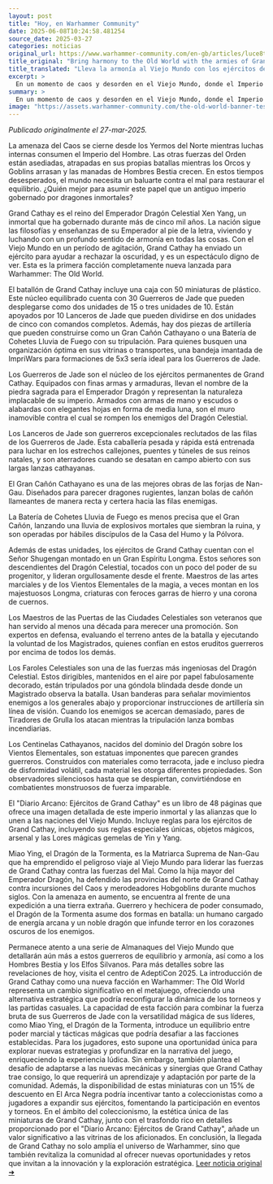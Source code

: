 ```yaml
---
layout: post
title: "Hoy, en Warhammer Community"
date: 2025-06-08T10:24:58.481254
source_date: 2025-03-27
categories: noticias
original_url: https://www.warhammer-community.com/en-gb/articles/luce8te0/bring-harmony-to-the-old-world-with-the-armies-of-grand-cathay/
title_original: "Bring harmony to the Old World with the armies of Grand Cathay - Warhammer Community"
title_translated: "Lleva la armonía al Viejo Mundo con los ejércitos de Gran Cathay - Comunidad Warhammer"
excerpt: >
  En un momento de caos y desorden en el Viejo Mundo, donde el Imperio del Hombre se tambalea y las fuerzas del Orden están asediadas, surge una esperanza desde el este. Gran Cathay, gobernado por el inmortal Emperador Dragón Celestial Xen Yang, ha enviado sus ejércitos para restaurar el equilibrio. Esta nueva facción de Warhammer: The Old World trae consigo un impresionante despliegue de miniaturas, desde los implacables Guerreros de Jade hasta las ingeniosas Linternas Celestiales. Con una mezcla de poder marcial y magia ancestral, Gran Cathay se presenta como el baluarte que el mundo necesita para enfrentar la oscuridad.
summary: >
  En un momento de caos y desorden en el Viejo Mundo, donde el Imperio del Hombre se tambalea y las fuerzas del Orden están asediadas, surge una esperanza desde el este. Gran Cathay, gobernado por el inmortal Emperador Dragón Celestial Xen Yang, ha enviado sus ejércitos para restaurar el equilibrio. Esta nueva facción de Warhammer: The Old World trae consigo un impresionante despliegue de miniaturas, desde los implacables Guerreros de Jade hasta las ingeniosas Linternas Celestiales. Con una mezcla de poder marcial y magia ancestral, Gran Cathay se presenta como el baluarte que el mundo necesita para enfrentar la oscuridad.
image: "https://assets.warhammer-community.com/the-old-world-banner-test.jpg"
---
```


*Publicado originalmente el 27-mar-2025.*

La amenaza del Caos se cierne desde los Yermos del Norte mientras luchas internas consumen el Imperio del Hombre. Las otras fuerzas del Orden están asediadas, atrapadas en sus propias batallas mientras los Orcos y Goblins arrasan y las manadas de Hombres Bestia crecen. En estos tiempos desesperados, el mundo necesita un baluarte contra el mal para restaurar el equilibrio. ¿Quién mejor para asumir este papel que un antiguo imperio gobernado por dragones inmortales?

Grand Cathay es el reino del Emperador Dragón Celestial Xen Yang, un inmortal que ha gobernado durante más de cinco mil años. La nación sigue las filosofías y enseñanzas de su Emperador al pie de la letra, viviendo y luchando con un profundo sentido de armonía en todas las cosas. Con el Viejo Mundo en un período de agitación, Grand Cathay ha enviado un ejército para ayudar a rechazar la oscuridad, y es un espectáculo digno de ver. Esta es la primera facción completamente nueva lanzada para Warhammer: The Old World.

El batallón de Grand Cathay incluye una caja con 50 miniaturas de plástico. Este núcleo equilibrado cuenta con 30 Guerreros de Jade que pueden desplegarse como dos unidades de 15 o tres unidades de 10. Están apoyados por 10 Lanceros de Jade que pueden dividirse en dos unidades de cinco con comandos completos. Además, hay dos piezas de artillería que pueden construirse como un Gran Cañón Cathayano o una Batería de Cohetes Lluvia de Fuego con su tripulación. Para quienes busquen una organización óptima en sus vitrinas o transportes, una bandeja imantada de ImpriWars para formaciones de 5x3 sería ideal para los Guerreros de Jade.

Los Guerreros de Jade son el núcleo de los ejércitos permanentes de Grand Cathay. Equipados con finas armas y armaduras, llevan el nombre de la piedra sagrada para el Emperador Dragón y representan la naturaleza implacable de su imperio. Armados con armas de mano y escudos o alabardas con elegantes hojas en forma de media luna, son el muro inamovible contra el cual se rompen los enemigos del Dragón Celestial.

Los Lanceros de Jade son guerreros excepcionales reclutados de las filas de los Guerreros de Jade. Esta caballería pesada y rápida está entrenada para luchar en los estrechos callejones, puentes y túneles de sus reinos natales, y son aterradores cuando se desatan en campo abierto con sus largas lanzas cathayanas.

El Gran Cañón Cathayano es una de las mejores obras de las forjas de Nan-Gau. Diseñados para parecer dragones rugientes, lanzan bolas de cañón llameantes de manera recta y certera hacia las filas enemigas.

La Batería de Cohetes Lluvia de Fuego es menos precisa que el Gran Cañón, lanzando una lluvia de explosivos mortales que siembran la ruina, y son operadas por hábiles discípulos de la Casa del Humo y la Pólvora.

Además de estas unidades, los ejércitos de Grand Cathay cuentan con el Señor Shugengan montado en un Gran Espíritu Longma. Estos señores son descendientes del Dragón Celestial, tocados con un poco del poder de su progenitor, y lideran orgullosamente desde el frente. Maestros de las artes marciales y de los Vientos Elementales de la magia, a veces montan en los majestuosos Longma, criaturas con feroces garras de hierro y una corona de cuernos.

Los Maestros de las Puertas de las Ciudades Celestiales son veteranos que han servido al menos una década para merecer una promoción. Son expertos en defensa, evaluando el terreno antes de la batalla y ejecutando la voluntad de los Magistrados, quienes confían en estos eruditos guerreros por encima de todos los demás.

Los Faroles Celestiales son una de las fuerzas más ingeniosas del Dragón Celestial. Estos dirigibles, mantenidos en el aire por papel fabulosamente decorado, están tripulados por una góndola blindada desde donde un Magistrado observa la batalla. Usan banderas para señalar movimientos enemigos a los generales abajo y proporcionar instrucciones de artillería sin línea de visión. Cuando los enemigos se acercan demasiado, pares de Tiradores de Grulla los atacan mientras la tripulación lanza bombas incendiarias.

Los Centinelas Cathayanos, nacidos del dominio del Dragón sobre los Vientos Elementales, son estatuas imponentes que parecen grandes guerreros. Construidos con materiales como terracota, jade e incluso piedra de disformidad volátil, cada material les otorga diferentes propiedades. Son observadores silenciosos hasta que se despiertan, convirtiéndose en combatientes monstruosos de fuerza imparable.

El "Diario Arcano: Ejércitos de Grand Cathay" es un libro de 48 páginas que ofrece una imagen detallada de este imperio inmortal y las alianzas que lo unen a las naciones del Viejo Mundo. Incluye reglas para los ejércitos de Grand Cathay, incluyendo sus reglas especiales únicas, objetos mágicos, arsenal y las Lores mágicas gemelas de Yin y Yang.

Miao Ying, el Dragón de la Tormenta, es la Matriarca Suprema de Nan-Gau que ha emprendido el peligroso viaje al Viejo Mundo para liderar las fuerzas de Grand Cathay contra las fuerzas del Mal. Como la hija mayor del Emperador Dragón, ha defendido las provincias del norte de Grand Cathay contra incursiones del Caos y merodeadores Hobgoblins durante muchos siglos. Con la amenaza en aumento, se encuentra al frente de una expedición a una tierra extraña. Guerrero y hechicera de poder consumado, el Dragón de la Tormenta asume dos formas en batalla: un humano cargado de energía arcana y un noble dragón que infunde terror en los corazones oscuros de los enemigos.

Permanece atento a una serie de Almanaques del Viejo Mundo que detallarán aún más a estos guerreros de equilibrio y armonía, así como a los Hombres Bestia y los Elfos Silvanos. Para más detalles sobre las revelaciones de hoy, visita el centro de AdeptiCon 2025.
La introducción de Grand Cathay como una nueva facción en Warhammer: The Old World representa un cambio significativo en el metajuego, ofreciendo una alternativa estratégica que podría reconfigurar la dinámica de los torneos y las partidas casuales. La capacidad de esta facción para combinar la fuerza bruta de sus Guerreros de Jade con la versatilidad mágica de sus líderes, como Miao Ying, el Dragón de la Tormenta, introduce un equilibrio entre poder marcial y tácticas mágicas que podría desafiar a las facciones establecidas. Para los jugadores, esto supone una oportunidad única para explorar nuevas estrategias y profundizar en la narrativa del juego, enriqueciendo la experiencia lúdica. Sin embargo, también plantea el desafío de adaptarse a las nuevas mecánicas y sinergias que Grand Cathay trae consigo, lo que requerirá un aprendizaje y adaptación por parte de la comunidad. Además, la disponibilidad de estas miniaturas con un 15% de descuento en El Arca Negra podría incentivar tanto a coleccionistas como a jugadores a expandir sus ejércitos, fomentando la participación en eventos y torneos. En el ámbito del coleccionismo, la estética única de las miniaturas de Grand Cathay, junto con el trasfondo rico en detalles proporcionado por el "Diario Arcano: Ejércitos de Grand Cathay", añade un valor significativo a las vitrinas de los aficionados. En conclusión, la llegada de Grand Cathay no solo amplía el universo de Warhammer, sino que también revitaliza la comunidad al ofrecer nuevas oportunidades y retos que invitan a la innovación y la exploración estratégica.
[Leer noticia original ➜](https://www.warhammer-community.com/en-gb/articles/luce8te0/bring-harmony-to-the-old-world-with-the-armies-of-grand-cathay/)
